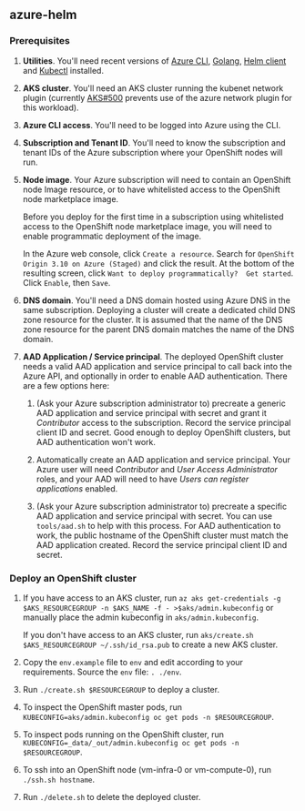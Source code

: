 ## azure-helm

### Prerequisites

1. **Utilities**.  You'll need recent versions of
   [Azure CLI](https://docs.microsoft.com/en-us/cli/azure/install-azure-cli),
   [Golang](https://golang.org/dl),
   [Helm client](https://github.com/kubernetes/helm/releases/latest) and
   [Kubectl](https://kubernetes.io/docs/tasks/tools/install-kubectl) installed.

1. **AKS cluster**.  You'll need an AKS cluster running the kubenet network
   plugin (currently [AKS#500](https://github.com/Azure/AKS/issues/500) prevents
   use of the azure network plugin for this workload).

1. **Azure CLI access**.  You'll need to be logged into Azure using the CLI.

1. **Subscription and Tenant ID**.  You'll need to know the subscription and
   tenant IDs of the Azure subscription where your OpenShift nodes will run.

1. **Node image**.  Your Azure subscription will need to contain an OpenShift
   node Image resource, or to have whitelisted access to the OpenShift node
   marketplace image.

   Before you deploy for the first time in a subscription using whitelisted
   access to the OpenShift node marketplace image, you will need to enable
   programmatic deployment of the image.

   In the Azure web console, click `Create a resource`.  Search for `OpenShift
   Origin 3.10 on Azure (Staged)` and click the result.  At the bottom of the
   resulting screen, click `Want to deploy programmatically?  Get started`.
   Click `Enable`, then `Save`.

1. **DNS domain**.  You'll need a DNS domain hosted using Azure DNS in the same
   subscription.  Deploying a cluster will create a dedicated child DNS zone
   resource for the cluster.  It is assumed that the name of the DNS zone
   resource for the parent DNS domain matches the name of the DNS domain.

1. **AAD Application / Service principal**.  The deployed OpenShift cluster
   needs a valid AAD application and service principal to call back into the
   Azure API, and optionally in order to enable AAD authentication.  There are a
   few options here:

   1. (Ask your Azure subscription administrator to) precreate a generic AAD
      application and service principal with secret and grant it *Contributor*
      access to the subscription.  Record the service principal client ID and
      secret.  Good enough to deploy OpenShift clusters, but AAD authentication
      won't work.

   1. Automatically create an AAD application and service principal.  Your Azure
      user will need *Contributor* and *User Access Administrator* roles, and
      your AAD will need to have *Users can register applications* enabled.

   1. (Ask your Azure subscription administrator to) precreate a specific AAD
      application and service principal with secret.  You can use `tools/aad.sh`
      to help with this process.  For AAD authentication to work, the public
      hostname of the OpenShift cluster must match the AAD application created.
      Record the service principal client ID and secret.

### Deploy an OpenShift cluster

1. If you have access to an AKS cluster, run `az aks get-credentials -g
   $AKS_RESOURCEGROUP -n $AKS_NAME -f - >$aks/admin.kubeconfig` or manually
   place the admin kubeconfig in `aks/admin.kubeconfig`.

   If you don't have access to an AKS cluster, run `aks/create.sh
   $AKS_RESOURCEGROUP ~/.ssh/id_rsa.pub` to create a new AKS cluster.

1. Copy the `env.example` file to `env` and edit according to your requirements.
   Source the `env` file: `. ./env`.

1. Run `./create.sh $RESOURCEGROUP` to deploy a cluster.

1. To inspect the OpenShift master pods, run `KUBECONFIG=aks/admin.kubeconfig oc
   get pods -n $RESOURCEGROUP`.

1. To inspect pods running on the OpenShift cluster, run
   `KUBECONFIG=_data/_out/admin.kubeconfig oc get pods -n $RESOURCEGROUP`.

1. To ssh into an OpenShift node (vm-infra-0 or vm-compute-0), run
   `./ssh.sh hostname`.

1. Run `./delete.sh` to delete the deployed cluster.
